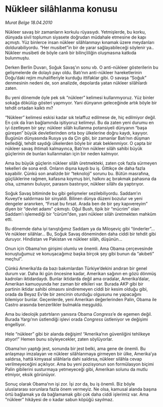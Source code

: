 # Nükleer silâhlanma konusu

*Murat Belge 18.04.2010*

<div class="yazi"><p>Nükleer savaş bir zamanların korkulu rüyasıydı. Yetmişlerde, bu korku, dünyada sivil toplumun siyasete doğrudan müdahale etmesine de kapı açmıştı. Yüz binlerce insan nükleer silâhlanmayı kınamak üzere meydanları doldurabiliyordu. “Her musibet”in bir de yarar sağlayabileceği söylenir ya.. Nükleer musibeti de böyle canlı bir bilinçliliğin oluşmasına katkıda bulunmuştu.</p>
<p>Derken Berlin Duvarı, Soğuk Savaş’ın sonu vb. O anti-nükleer gösterilerin bu gelişmelerde de dolaylı payı oldu. Batı’nın anti-nükleer hareketlerinin Doğu’daki rejim muhalifleriyle kurduğu ittifaklar gibi. O savaşa “Soğuk” denmesinin nedeni de, son analizde, depolarda yatan nükleer silâhlardı zaten.</p>
<p>Bu yeni dönemde öyle pek sık “nükleer” kelimesi kullanmıyoruz. Yüz binler sokağa dökülüp gösteri yapmıyor. Yani dünyanın geleceğinde artık böyle bir tehdit ortadan kalktı mı?</p>
<p>“Nükleer” kelimesi eskisi kadar sık telaffuz edilmese de, hiç edilmiyor değil. En çok da İran bağlamında işitiyoruz kelimeyi. Bu da zaten yeni durumu en iyi özetleyen bir şey: nükleer silâh kullanma potansiyeli dünyanın “başa güreşen” büyük devletlerinden orta boy ülkelerine doğru kaydı, kayıyor. Bugünün dünyasında Rusya ya da Çin gibi, bir zamanlar Batı’nın düşman bellediği, tehdit saydığı ülkelerden böyle bir atak beklenmiyor. O çapta bir nükleer savaş ihtimali kalmayınca, Batı’nın nükleer silâh sahibi büyük güçlerinin de bunları kullanmaları için bir neden kalmıyor.</p>
<p>Ama bu büyük güçlerin nükleer silâh üretmekteki, zaten çok fazla sürmeyen tekelleri de sona erdi. Onların dışına kaydı bu iş. Gittikçe de daha fazla kayabilir. Çünkü son analizde bir “teknoloji” sorunu bu. Bütün masrafına, güçlüklerine rağmen, kafasına koymuş biri, halkını aç bırakmak pahasına da olsa, uzmanını buluyor, parasını bastırıyor, nükleer silâhı da yaptırıyor.</p>
<p>Soğuk Savaş bitiminde bu gibi gelişmeler sezilebiliyordu. Saddam’ın Kuveyt’e saldırması bir sinyaldi. Bilinen dünya düzeni bozulur ve yeni dengeler aranırken, “Fırsat bu fırsat. Arada ben de bir şey kapıvereyim” diyen bir “devlet adamı” çıkmıştı. Oğul Bush, tipik bir “mücrim” olan Saddam’ı işlemediği bir “cürüm”den, yani nükleer silâh üretmekten mahkûm etti.</p>
<p>Bu dönemde daha iyi tanıştığımız Saddam ya da Miloşeviç gibi “önderler”... Ve nükleer silâhlar... Bu, Soğuk Savaş döneminden daha ciddi bir tehdit gibi duruyor. Hindistan ve Pakistan ve nükleer silâh, düşünün...</p>
<p>Onun için Obama’nın girişimi olumlu ve önemli. Ama Obama çerçevesinde konuştuğumuz ve konuşacağımız başka birçok şey gibi bunun da “akıbeti” meçhul”.</p>
<p>Çünkü Amerika’da da bazı bakımlardan Türkiye’dekini andıran bir genel durum var. Daha iki gün öncesine kadar, Amerikan sağının en gözü dönmüş kadroları iktidardaydı. Bunlar iktidarda değil ama oradalar, Amerika’dalar, Amerikan kamuoyunda her zaman bir etkileri var. Burada AKP gibi bir partinin iktidar sahibi olmasını sindiremeyen ciddi bir kesim olduğu gibi, orada da Beyaz Ev’de bir zencinin oturduğu olgusunu ne yapacağını bilemiyor bunlar. Geçenlerde, yeni Amerikan değerlerinden Palin, Obama ile Castro arasında benzerlikler bulmakla meşguldü.</p>
<p>Ama bu ideolojik patırtıların yanısıra Obama <i>Congress</i>’e de egemen değil. Burada Yargı’nın üstlendiği işlevi orada <i>Congress</i> üstleniyor ve değişimi engelliyor.</p>
<p>Hele “nükleer” gibi bir alanda değişim! “Amerika’nın güvenliğini tehlikeye atıyor!” Hemen bunu söyleyecekler, zaten söylüyorlar.</p>
<p>Obama’nın yaptığı jest, sonunda bir jest belki, ama gene de önemli. Bu anlaşmayı imzalayan ve nükleer silâhlanmaya girmeyen bir ülke, Amerika’ya saldırsa, hattâ kimyasal silâhlarla dahi saldırsa, nükleer silâhla cevap verilmeyeceğini açıklıyor. Ama bu yeni pozisyonun son formülasyon biçimi Palin gibilerini susturmaya yetmeyeceği gibi, Amerikan solunu da mutlu etmiyor, eksik görünüyor.</p>
<p>Sonuç olarak Obama’nın işi zor. İşi zor da, bu iş önemli. Biz böyle uluslararası sorunlara fazla önem vermeyiz. Ne olsa, kamusal alanda başına örtü bağlamak ya da bağlamamak gibi çok daha ciddi işlerimiz var. Ama “nükleer” hikâyesi de o kadar sabun köpüğü sayılmaz.</p></div>
